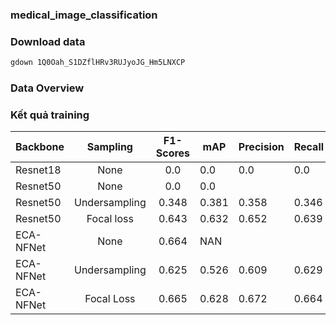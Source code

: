 ### medical_image_classification

### Download data

```bash
gdown 1Q0Oah_S1DZflHRv3RUJyoJG_Hm5LNXCP
```

### Data Overview


### Kết quả training
|Backbone   |Sampling            | F1-Scores     |  mAP| Precision| Recall|
|-----------|:------------------:|:-------------:|-----|----------|-------|
|Resnet18   |None                |0.0            |  0.0|       0.0|    0.0|
|Resnet50   |None                |0.0            |  0.0|          |       |
|Resnet50   |Undersampling       |0.348          |0.381|     0.358|  0.346|
|Resnet50   |Focal loss          |0.643          |0.632|     0.652|  0.639|
|ECA-NFNet  |None                |0.664          |NAN  |          |       |
|ECA-NFNet  |Undersampling       |0.625          |0.526|     0.609|  0.629|
|ECA-NFNet  |Focal Loss          |0.665          |0.628|     0.672|  0.664|

